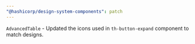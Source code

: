 ```yaml
---
"@hashicorp/design-system-components": patch
---
```

`AdvancedTable` - Updated the icons used in `th-button-expand` component to match designs.
